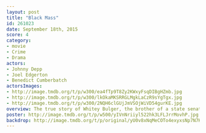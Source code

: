 ```yaml
---
layout: post
title: "Black Mass"
id: 261023
date: September 18th, 2015
score: 4
category:
- movie
- Crime
- Drama
actors:
- Johnny Depp
- Joel Edgerton
- Benedict Cumberbatch
actorsImages:
- http://image.tmdb.org/t/p/w300/ea4fTp9T8Zy2KWxyFsqDIBgHZmb.jpg
- http://image.tmdb.org/t/p/w300/lkOkaMKSRRGLMgkLaCzR9sYgTgx.jpg
- http://image.tmdb.org/t/p/w300/2NQH6clGUjJmVSOjWiVD54gurKE.jpg
overview: The true story of Whitey Bulger, the brother of a state senator and the most infamous violent criminal in the history of South Boston, who became an FBI informant to take down a Mafia family invading his turf.
poster: http://image.tmdb.org/t/p/w500/yIVnNriiyl522hk3LFLJrrMovhP.jpg
backdrop: http://image.tmdb.org/t/p/original/yU0v8xNqMeCOTo4exyxsNp7N7Kw.jpg
---
```

